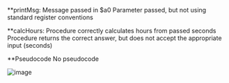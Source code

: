 **printMsg: Message passed in $a0 
Parameter passed, but not using standard register conventions

**calcHours: Procedure correctly calculates hours from passed seconds
Procedure returns the correct answer, but does not accept the appropriate input (seconds)

**Pseudocode
No pseudocode

![image](https://github.com/sam-lopez/CSCI2340-Assembly/assets/38861758/b265f161-dd4c-41ee-8754-c82eda3d5903)
